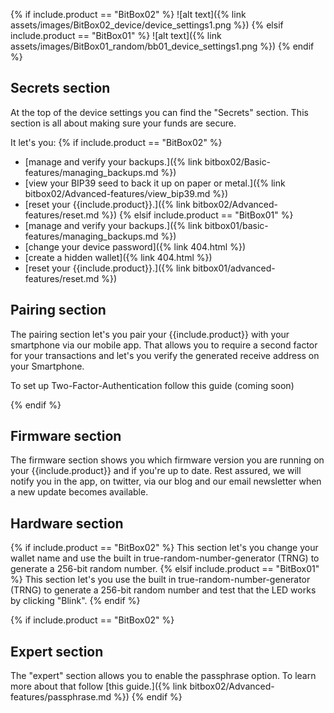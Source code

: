 {% if include.product == "BitBox02" %}
![alt text]({% link assets/images/BitBox02_device/device_settings1.png %})
{% elsif include.product == "BitBox01" %}
![alt text]({% link assets/images/BitBox01_random/bb01_device_settings1.png %})
{% endif %}

## Secrets section
At the top of the device settings you can find the "Secrets" section. This section is all about making sure your funds are secure.

It let's you:
{% if include.product == "BitBox02" %}
* [manage and verify your backups.]({% link bitbox02/Basic-features/managing_backups.md %})
* [view your BIP39 seed to back it up on paper or metal.]({% link bitbox02/Advanced-features/view_bip39.md %})
* [reset your {{include.product}}.]({% link bitbox02/Advanced-features/reset.md %})
{% elsif include.product == "BitBox01" %}
* [manage and verify your backups.]({% link bitbox01/basic-features/managing_backups.md %})
* [change your device password]({% link 404.html %})
* [create a hidden wallet]({% link 404.html %})
* [reset your {{include.product}}.]({% link bitbox01/advanced-features/reset.md %})

## Pairing section
The pairing section let's you pair your {{include.product}} with your smartphone via our mobile app. That allows you to require a second factor for your transactions and let's you verify the generated receive address on your Smartphone.

To set up Two-Factor-Authentication follow this guide (coming soon)

{% endif %}


## Firmware section
The firmware section shows you which firmware version you are running on your {{include.product}} and if you're up to date. Rest assured, we will notify you in the app, on twitter, via our blog and our email newsletter when a new update becomes available.

## Hardware section
{% if include.product == "BitBox02" %}
This section let's you change your wallet name and use the built in true-random-number-generator (TRNG) to generate a 256-bit random number.
{% elsif include.product == "BitBox01" %}
This section let's you use the built in true-random-number-generator (TRNG) to generate a 256-bit random number and test that the LED works by clicking "Blink".
{% endif %}


{% if include.product == "BitBox02" %}
## Expert section
The "expert" section allows you to enable the passphrase option. To learn more about that follow [this guide.]({% link bitbox02/Advanced-features/passphrase.md %})
{% endif %}
